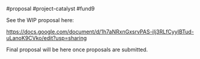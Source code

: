 #proposal #project-catalyst  #fund9 

See the WIP proposal here: 

https://docs.google.com/document/d/1h7aNRxnGxsrvPAS-iIj3RLfCyyIBTud-uLanoK9CVko/edit?usp=sharing

Final proposal will be here once proposals are submitted.

